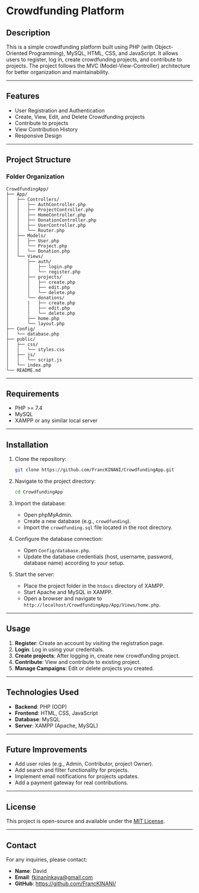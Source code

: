 # Crowdfunding Platform

## Description
This is a simple crowdfunding platform built using PHP (with Object-Oriented Programming), MySQL, HTML, CSS, and JavaScript. It allows users to register, log in, create crowdfunding projects, and contribute to projects. The project follows the MVC (Model-View-Controller) architecture for better organization and maintainability.

---

## Features
- User Registration and Authentication
- Create, View, Edit, and Delete Crowdfunding projects
- Contribute to projects
- View Contribution History
- Responsive Design

---

## Project Structure
### Folder Organization
```
CrowdfundingApp/
├── App/
│   ├── Controllers/
│   │   ├── AuthController.php
│   │   ├── ProjectController.php
│   │   ├── HomeController.php
│   │   ├── DonationController.php
│   │   ├── UserController.php
│   │   └── Router.php
│   ├── Models/
│   │   ├── User.php
│   │   └── Project.php
│   │   └── Donation.php
│   └── Views/
│       ├── auth/
│       │   ├── login.php
│       │   └── register.php
│       ├── projects/
│       │   ├── create.php
│       │   ├── edit.php
│       │   └── delete.php
│       └── donations/
│       |   ├── create.php
│       │   ├── edit.php
│       │   └── delete.php
│       ├── home.php
│       └── layout.php
├── Config/
│   └── database.php
├── public/
│   ├── css/
│   │   └── styles.css
│   ├── js/
│   │   └── script.js
│   └── index.php
└── README.md
```

---

## Requirements
- PHP >= 7.4
- MySQL
- XAMPP or any similar local server

---

## Installation
1. Clone the repository:
   ```bash
   git clone https://github.com/FrancKINANI/CrowdfundingApp.git
   ```

2. Navigate to the project directory:
   ```bash
   cd CrowdfundingApp
   ```

3. Import the database:
   - Open phpMyAdmin.
   - Create a new database (e.g., `crowdfunding`).
   - Import the `crowdfunding.sql` file located in the root directory.

4. Configure the database connection:
   - Open `Config/database.php`.
   - Update the database credentials (host, username, password, database name) according to your setup.

5. Start the server:
   - Place the project folder in the `htdocs` directory of XAMPP.
   - Start Apache and MySQL in XAMPP.
   - Open a browser and navigate to `http://localhost/CrowdfundingApp/App/Views/home.php`.

---

## Usage
1. **Register**: Create an account by visiting the registration page.
2. **Login**: Log in using your credentials.
3. **Create projects**: After logging in, create new crowdfunding project.
4. **Contribute**: View and contribute to existing project.
5. **Manage Campaigns**: Edit or delete projects you created.

---

## Technologies Used
- **Backend**: PHP (OOP)
- **Frontend**: HTML, CSS, JavaScript
- **Database**: MySQL
- **Server**: XAMPP (Apache, MySQL)

---

## Future Improvements
- Add user roles (e.g., Admin, Contributor, project Owner).
- Add search and filter functionality for projects.
- Implement email notifications for projects updates.
- Add a payment gateway for real contributions.

---

## License
This project is open-source and available under the [MIT License](LICENSE).

---

## Contact
For any inquiries, please contact:
- **Name**: David
- **Email**: fkinaninkaya@gmail.com
- **GitHub**: https://github.com/FrancKINANI/
